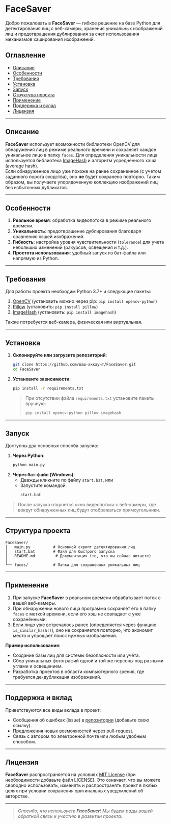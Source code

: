 # FaceSaver

Добро пожаловать в **FaceSaver** — гибкое решение на базе Python для детектирования лиц с веб-камеры, хранения уникальных изображений лиц и предотвращения дублирования за счет использования механизмов хэширования изображений.

## Оглавление
- [Описание](#описание)
- [Особенности](#особенности)
- [Требования](#требования)
- [Установка](#установка)
- [Запуск](#запуск)
- [Структура проекта](#структура-проекта)
- [Применение](#применение)
- [Поддержка и вклад](#поддержка-и-вклад)
- [Лицензия](#лицензия)

---

## Описание

**FaceSaver** использует возможности библиотеки OpenCV для обнаружения лиц в режиме реального времени и сохраняет каждое уникальное лицо в папку `faces`. Для определения уникальности лица используется библиотека [ImageHash](https://github.com/JohannesBuchner/imagehash) и алгоритм усредненного хэша (average hash).  
Если обнаруженное лицо уже похоже на ранее сохраненное (с учетом заданного порога сходства), оно **не** будет сохранено повторно. Таким образом, вы получаете упорядоченную коллекцию изображений лиц без избыточных дубликатов.

---

## Особенности
1. **Реальное время**: обработка видеопотока в режиме реального времени.
2. **Уникальность**: предотвращение дублирования благодаря сравнению хэшей изображений.
3. **Гибкость**: настройка уровня чувствительности (`tolerance`) для учета небольших изменений (ракурсов, освещения и т.д.).
4. **Простота использования**: удобный запуск из бат-файла или напрямую из Python.

---

## Требования
Для работы проекта необходим Python 3.7+ и следующие пакеты:

1. [OpenCV](https://opencv.org/) (установить можно через pip: `pip install opencv-python`)
2. [Pillow](https://pillow.readthedocs.io/en/stable/) (установить: `pip install pillow`)
3. [ImageHash](https://github.com/JohannesBuchner/imagehash) (установить: `pip install imagehash`)

Также потребуется веб-камера, физическая или виртуальная.

---

## Установка
1. **Склонируйте или загрузите репозиторий**:
   ```bash
   git clone https://github.com/ваш-аккаунт/FaceSaver.git
   cd FaceSaver
   ```
2. **Установите зависимости**:
   ```bash
   pip install -r requirements.txt
   ```
   > При отсутствии файла `requirements.txt` установите пакеты вручную:
   > ```bash
   > pip install opencv-python pillow imagehash
   > ```

---

## Запуск
Доступны два основных способа запуска:

1. **Через Python**:
   ```bash
   python main.py
   ```
2. **Через бат-файл (Windows)**:
   - Дважды кликните по файлу `start.bat`, или  
   - Запустите командой:
     ```bash
     start.bat
     ```

> После запуска откроется окно видеопотока с веб-камеры, где вокруг обнаруженных лиц будут отображаться прямоугольники.

---

## Структура проекта

```plaintext
FaceSaver/
│   main.py          # Основной скрипт детектирования лиц
│   start.bat        # Файл для быстрого запуска
│   README.md         # Документация (то, что вы сейчас читаете)
│
└── faces/           # Папка для сохраненных уникальных лиц
```

---

## Применение
1. При запуске **FaceSaver** в реальном времени обрабатывает поток с вашей веб-камеры.
2. При обнаружении нового лица программа сохраняет его в папку `faces` с меткой времени, если его хэш не совпадает с уже сохранёнными.
3. Если лицо уже встречалось ранее (определяется через функцию `is_similar_hash()`), оно не сохраняется повторно, что экономит место и упрощает поиск нужных изображений.

**Пример использования**:  
- Создание базы лиц для системы безопасности или учёта.
- Сбор уникальных фотографий одной и той же персоны под разными углами и освещением.
- Разработка проектов в области компьютерного зрения, где требуется де-дубликация изображений.

---

## Поддержка и вклад
Приветствуются все виды вклада в проект:
- Сообщения об ошибках (issue) в [репозитории](#) (добавьте свою ссылку).
- Предложения новых возможностей через pull-request.
- Связь с автором по электронной почте или любым удобным способом.

---

## Лицензия
**FaceSaver** распространяется на условиях [MIT License](LICENSE) (при необходимости добавьте файл LICENSE). Это означает, что вы можете свободно использовать, изменять и распространять проект в любых целях при условии сохранения оригинальных уведомлений об авторстве.

---

> _Спасибо, что используете **FaceSaver**! Мы будем рады вашей обратной связи и участию в развитии проекта._  
